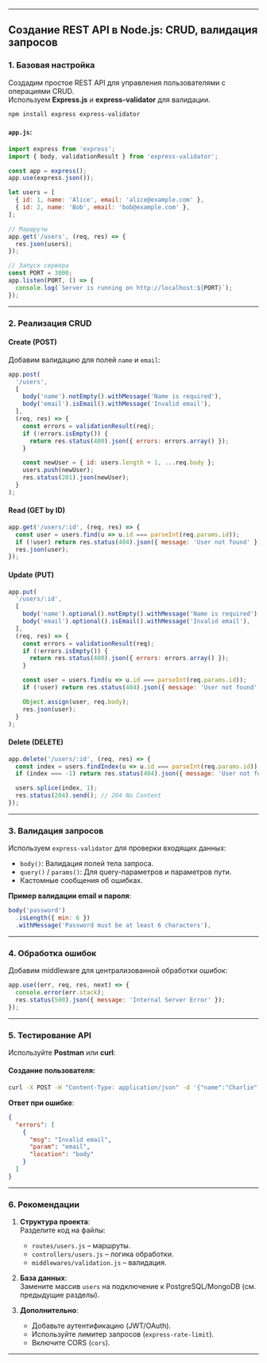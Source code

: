 
---

## **Создание REST API в Node.js: CRUD, валидация запросов**

### 1. **Базовая настройка**
Создадим простое REST API для управления пользователями с операциями CRUD.  
Используем **Express.js** и **express-validator** для валидации.

```bash
npm install express express-validator
```

#### `app.js`:
```javascript
import express from 'express';
import { body, validationResult } from 'express-validator';

const app = express();
app.use(express.json());

let users = [
  { id: 1, name: 'Alice', email: 'alice@example.com' },
  { id: 2, name: 'Bob', email: 'bob@example.com' },
];

// Маршруты
app.get('/users', (req, res) => {
  res.json(users);
});

// Запуск сервера
const PORT = 3000;
app.listen(PORT, () => {
  console.log(`Server is running on http://localhost:${PORT}`);
});
```

---

### 2. **Реализация CRUD**

#### **Create (POST)**
Добавим валидацию для полей `name` и `email`:
```javascript
app.post(
  '/users',
  [
    body('name').notEmpty().withMessage('Name is required'),
    body('email').isEmail().withMessage('Invalid email'),
  ],
  (req, res) => {
    const errors = validationResult(req);
    if (!errors.isEmpty()) {
      return res.status(400).json({ errors: errors.array() });
    }

    const newUser = { id: users.length + 1, ...req.body };
    users.push(newUser);
    res.status(201).json(newUser);
  }
);
```

#### **Read (GET by ID)**
```javascript
app.get('/users/:id', (req, res) => {
  const user = users.find(u => u.id === parseInt(req.params.id));
  if (!user) return res.status(404).json({ message: 'User not found' });
  res.json(user);
});
```

#### **Update (PUT)**
```javascript
app.put(
  '/users/:id',
  [
    body('name').optional().notEmpty().withMessage('Name is required'),
    body('email').optional().isEmail().withMessage('Invalid email'),
  ],
  (req, res) => {
    const errors = validationResult(req);
    if (!errors.isEmpty()) {
      return res.status(400).json({ errors: errors.array() });
    }

    const user = users.find(u => u.id === parseInt(req.params.id));
    if (!user) return res.status(404).json({ message: 'User not found' });

    Object.assign(user, req.body);
    res.json(user);
  }
);
```

#### **Delete (DELETE)**
```javascript
app.delete('/users/:id', (req, res) => {
  const index = users.findIndex(u => u.id === parseInt(req.params.id));
  if (index === -1) return res.status(404).json({ message: 'User not found' });

  users.splice(index, 1);
  res.status(204).send(); // 204 No Content
});
```

---

### 3. **Валидация запросов**
Используем `express-validator` для проверки входящих данных:
- `body()`: Валидация полей тела запроса.
- `query()` / `params()`: Для query-параметров и параметров пути.
- Кастомные сообщения об ошибках.

**Пример валидации email и пароля**:
```javascript
body('password')
  .isLength({ min: 6 })
  .withMessage('Password must be at least 6 characters'),
```

---

### 4. **Обработка ошибок**
Добавим middleware для централизованной обработки ошибок:
```javascript
app.use((err, req, res, next) => {
  console.error(err.stack);
  res.status(500).json({ message: 'Internal Server Error' });
});
```

---

### 5. **Тестирование API**
Используйте **Postman** или **curl**:

#### Создание пользователя:
```bash
curl -X POST -H "Content-Type: application/json" -d '{"name":"Charlie","email":"charlie@test"}' http://localhost:3000/users
```
**Ответ при ошибке**:
```json
{
  "errors": [
    {
      "msg": "Invalid email",
      "param": "email",
      "location": "body"
    }
  ]
}
```

---

### 6. **Рекомендации**
1. **Структура проекта**:  
   Разделите код на файлы:
   - `routes/users.js` – маршруты.
   - `controllers/users.js` – логика обработки.
   - `middlewares/validation.js` – валидация.

2. **База данных**:  
   Замените массив `users` на подключение к PostgreSQL/MongoDB (см. предыдущие разделы).

3. **Дополнительно**:  
   - Добавьте аутентификацию (JWT/OAuth).  
   - Используйте лимитер запросов (`express-rate-limit`).  
   - Включите CORS (`cors`).  

---
